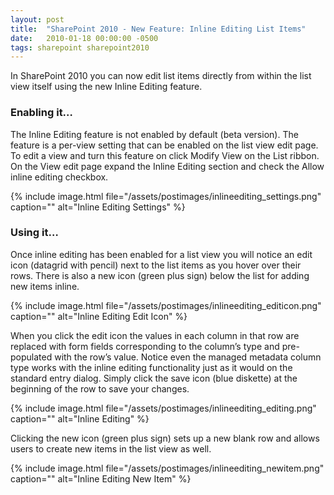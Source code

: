 ```yaml
---
layout: post
title:  "SharePoint 2010 - New Feature: Inline Editing List Items"
date:   2010-01-18 00:00:00 -0500
tags: sharepoint sharepoint2010
---
```


In SharePoint 2010 you can now edit list items directly from within the list view itself using the new Inline Editing feature.

### Enabling it… 
The Inline Editing feature is not enabled by default (beta version). The feature is a per-view setting that can be enabled on the list view edit page. To edit a view and turn this feature on click Modify View on the List ribbon. On the View edit page expand the Inline Editing section and check the Allow inline editing checkbox.

{% include image.html file="/assets/postimages/inlineediting_settings.png" caption="" alt="Inline Editing Settings" %}

### Using it… 
Once inline editing has been enabled for a list view you will notice an edit icon (datagrid with pencil) next to the list items as you hover over their rows. There is also a new icon (green plus sign) below the list for adding new items inline.

{% include image.html file="/assets/postimages/inlineediting_editicon.png" caption="" alt="Inline Editing Edit Icon" %}

When you click the edit icon the values in each column in that row are replaced with form fields corresponding to the column’s type and pre-populated with the row’s value. Notice even the managed metadata column type works with the inline editing functionality just as it would on the standard entry dialog. Simply click the save icon (blue diskette) at the beginning of the row to save your changes.

{% include image.html file="/assets/postimages/inlineediting_editing.png" caption="" alt="Inline Editing" %}

Clicking the new icon (green plus sign) sets up a new blank row and allows users to create new items in the list view as well.

{% include image.html file="/assets/postimages/inlineediting_newitem.png" caption="" alt="Inline Editing New Item" %}